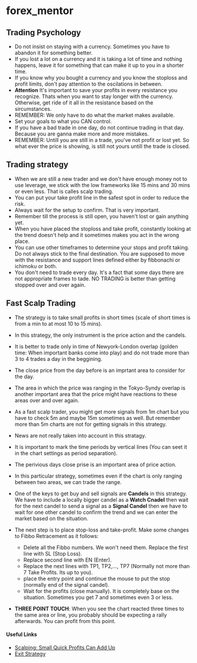 # forex_mentor

## Trading Psychology

* Do not insist on staying  with a currency. Sometimes you have to abandon it for something better.
* If you lost a lot on a currency and it is taking a lot of time and nothing happens, leave it  for something that can make it up to you in a shorter time.
* If you know why you bought a currency and you know the stoploss and profit limits, don't pay attention to the oscilations in between.
* **Attention** It's important to save your profits in every resistance you recognize. Thats when you want to stay longer with the currency. Otherwise, get ride of it all in the resistance based on the sircumstances.
* REMEMBER: We only have to do what the market makes available. 
* Set your goals to what you CAN control.
* If you have a bad trade in one day, do not continue trading in that day. Because you are ganna make more and more mistakes.
* REMEMBER: Untill you are still in a trade, you've not profit or lost yet. So what ever the price is showing, is still not yours untill the trade is closed.
 


## Trading strategy

* When we are still a new trader and we don't have enough money not to use leverage, we stick with the low frameworks like 15 mins and 30 mins or even less. That is calles scalp trading.
* You can put your take profit line in the safest spot in order to reduce the risk.
* Always wait for the setup to confirm. That is very important.
* Remember till the process is still open, you haven't lost or gain anything yet. 
* When you have placed the stoploss and take profit, constantly looking at the trend doesn't help and it sometimes makes you act in the wrong place.
* You can use other timeframes to determine your stops and profit taking. Do not always stick to the final destination. You are supposed to move with the resistance and support lines defined either by fibbonachi or ichimoku or both.
* You don't need to trade every day. It's a fact that some days there are not appropriate frames to tade. NO TRADING is better than getting stopped over and over again.


## Fast Scalp Trading

* The strategy is to take small profits in short times (scale of short times is from a min to at most 10 to 15 mins).
* In this strategy, the only instrument is the price action and the candels.
* It is better to trade only in time of Newyork-London overlap (golden time: When important banks come into play) and do not trade more than 3 to 4 trades a day in the beggining.
* The close price from the day before is an imprtant area to consider for the day.
* The area in which the price was ranging in the Tokyo-Syndy overlap is another important area that the price might have reactions to these areas over and over again.
* As a fast scalp trader, you might get more signals from 1m chart but you have to check 5m and maybe 15m sometimes as well. But remember more than 5m charts are not for getting signals in this strategy.
* News are not really taken into account in this stratagy. 
* It is important to mark the time periods by vertical lines (You can seet it in the chart settings as period separation).
* The perivious days close prise is an important area of price action. 
* In this particular strategy, sometimes even if the chart is only ranging between two areas, we can trade the range.
* One of the keys to get buy and sell signals are **Candels** in this strategy. We have to include a locally bigger candel as a **Watch Cnadel** then wait for the next candel to send a signal as a **Signal Candel** then we have to wait for one other candel to confirm the trend and we can enter the market based on the situation. 
* The next step is to place stop-loss and take-profit. Make some changes to Fibbo Retracement as it follows:
  * Delete all the Fibbo numbers. We won't need them. Replace the first line with SL (Stop Loss).
  * Replace second line with EN (Enter).
  * Replace the next lines with TP1, TP2,..., TP7 (Normally not more than 7 Take Profits. Its up to you).
  * place the entry point and continue the mouse to put the stop (normally end of the signal candel). 
  * Wait for the profits (close manually). It is completely base on the situation. Sometimes you get 7 and sometimes even 3 or less.

* **THREE POINT TOUCH**: When you see the chart reacted three times to the same area or line, you probably should be expecting a rally afterwards. You can profit from this point.  
  


#### Useful Links
* [Scalping: Small Quick Profits Can Add Up](https://www.investopedia.com/articles/trading/05/scalping.asp)
* [Exit Strategy](https://www.investopedia.com/terms/e/exitstrategy.asp)
